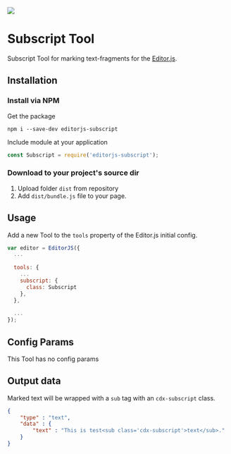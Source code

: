 ![](https://badgen.net/badge/Editor.js/v2.0/blue)

# Subscript Tool

Subscript Tool for marking text-fragments for the [Editor.js](https://ifmo.su/editor).

## Installation

### Install via NPM

Get the package

```shell
npm i --save-dev editorjs-subscript
```

Include module at your application

```javascript
const Subscript = require('editorjs-subscript');
```

### Download to your project's source dir

1. Upload folder `dist` from repository
2. Add `dist/bundle.js` file to your page.

## Usage

Add a new Tool to the `tools` property of the Editor.js initial config.

```javascript
var editor = EditorJS({
  ...
  
  tools: {
    ...
    subscript: {
      class: Subscript
    },
  },
  
  ...
});
```

## Config Params

This Tool has no config params

## Output data

Marked text will be wrapped with a `sub` tag with an `cdx-subscript` class.

```json
{
    "type" : "text",
    "data" : {
        "text" : "This is test<sub class='cdx-subscript'>text</sub>."
    }
}
```
